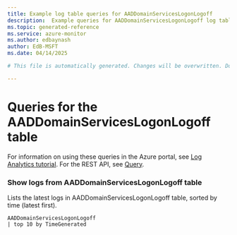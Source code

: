 ```yaml
---
title: Example log table queries for AADDomainServicesLogonLogoff
description:  Example queries for AADDomainServicesLogonLogoff log table
ms.topic: generated-reference
ms.service: azure-monitor
ms.author: edbaynash
author: EdB-MSFT
ms.date: 04/14/2025

# This file is automatically generated. Changes will be overwritten. Do not change this file directly. 

---
```


# Queries for the AADDomainServicesLogonLogoff table

For information on using these queries in the Azure portal, see [Log Analytics tutorial](/azure/azure-monitor/logs/log-analytics-tutorial). For the REST API, see [Query](/azure/azure-monitor/logs/api/overview).


### Show logs from AADDomainServicesLogonLogoff table  


Lists the latest logs in AADDomainServicesLogonLogoff table, sorted by time (latest first).  

```query
AADDomainServicesLogonLogoff
| top 10 by TimeGenerated
```

